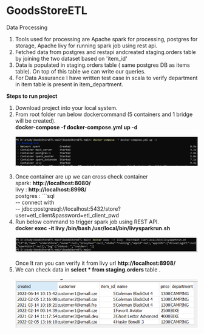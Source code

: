 # GoodsStoreETL

<b4> Data Processing </b4><br>
  1) Tools used for processing are Apache spark for processing, postgres for storage, Apache livy for running spark job using rest api.<br>
  2) Fetched data from postgres and restapi andcreated staging.orders table by joining the two dataset based on 'item_id' <br>
  3) Data is populated in staging.orders table ( same postgres DB as items table). On top of this table we can write our queries. <br>
  4) For Data Assurance I have written test case in scala to verify department in item table is present in item_department. 


<b4><b> Steps to run project </b></b4>
  1) Download project into your local system. <br>
  2) From root folder run below dockercommand (5 containers and 1 bridge will be created). <br> <b> docker-compose -f docker-compose.yml up -d </b><br><br> ![source-data](./img/docker_compose_run.png) <br><br>
  3) Once container are up we can cross check container <br> spark: <b>http://localhost:8080/</b> <br> livy : <b>http://localhost:8998/</b> <br> postgres : ```sql<br>
-- connect with <br>
-- jdbc:postgresql://localhost:5432/store?user=etl_client&password=etl_client_pwd<br>
  4) Run below command to trigger spark job using REST API. <br> <b> docker exec -it livy  /bin/bash /usr/local/bin/livysparkrun.sh </b><br><br> ![source-data](./img/livycommand.png) <br><br>Once It ran you can verify it from livy url <b>http://localhost:8998/</b> <br>
  5) We can check data in <b> select * from staging.orders </b> table . <br><br> ![source-data](./img/postgresData.png) <br><br>
    
  
